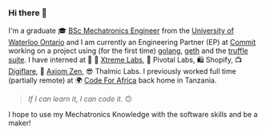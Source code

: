 ### Hi there 👋

I'm a graduate 🎓 [BSc Mechatronics Engineer](https://uwaterloo.ca/future-students/programs/mechatronics-engineering) from the [University of Waterloo Ontario](https://uwaterloo.ca/) and I am currently an Engineering Partner (EP) at [Commit](https://github.com/commitdev) working on a project using (for the first time) [golang](https://github.com/golang), [geth](https://github.com/ethereum/go-ethereum) and the [truffle suite](https://www.trufflesuite.com/). I have interned at 👊 📱 [Xtreme Labs](https://betakit.com/torontos-xtreme-labs-acquired-by-pivotal-for-65-million-cash/), 📱 Pivotal Labs, 🛍️ Shopify, 📺 [Digiflare](https://github.com/karimkawambwa/roku-framework), 🐻 [Axiom Zen](https://www.axiomzen.co/news/article/need-help-just-knock), 😎 Thalmic Labs. I previously worked full time (partially remote) at 🌍 [Code For Africa](https://github.com/CodeForAfrica) back home in Tanzania.

> *If I can learn it, I can code it.* 🙃

I hope to use my Mechatronics Knowledge with the software skills and be a maker!

<!--
**karimkawambwa/karimkawambwa** is a ✨ _special_ ✨ repository because its `README.md` (this file) appears on your GitHub profile.

Here are some ideas to get you started:

- 🔭 I’m currently working on ...
- 🌱 I’m currently learning ...
- 👯 I’m looking to collaborate on ...
- 🤔 I’m looking for help with ...
- 💬 Ask me about ...
- 📫 How to reach me: ...
- 😄 Pronouns: ...
- ⚡ Fun fact: ...
-->
